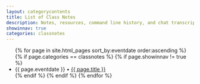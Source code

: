 ```yaml
---
layout: categorycontents
title: List of Class Notes
description: Notes, resources, command line history, and chat transcripts of delivered GitHub classes.
showinnav: true
categories: classnotes
---
```


<ul>
{% for page in site.html_pages sort_by:eventdate order:ascending %}
{% if page.categories == classnotes %}
{% if page.showinnav != true %}
<li>{{ page.eventdate }} • <a href="{{ page.url | remove:'index.html' }}">{{ page.title }}</a></li>
{% endif %}
{% endif %}
{% endfor %}
</ul>
